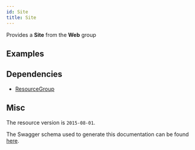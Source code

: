 ```yaml
---
id: Site
title: Site
---
```

Provides a **Site** from the **Web** group
## Examples
## Dependencies
- [ResourceGroup](../Resources/ResourceGroup.md)
## Misc
The resource version is `2015-08-01`.

The Swagger schema used to generate this documentation can be found [here](https://github.com/Azure/azure-rest-api-specs/tree/main/specification/web/resource-manager/Microsoft.Web/stable/2015-08-01/service.json).
